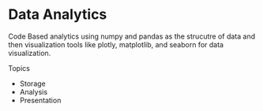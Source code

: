 # Data Analytics
Code Based analytics using numpy and pandas as the strucutre of data and then visualization tools like plotly, matplotlib, and seaborn for data visualization. 

Topics
  - Storage
  - Analysis
  - Presentation
